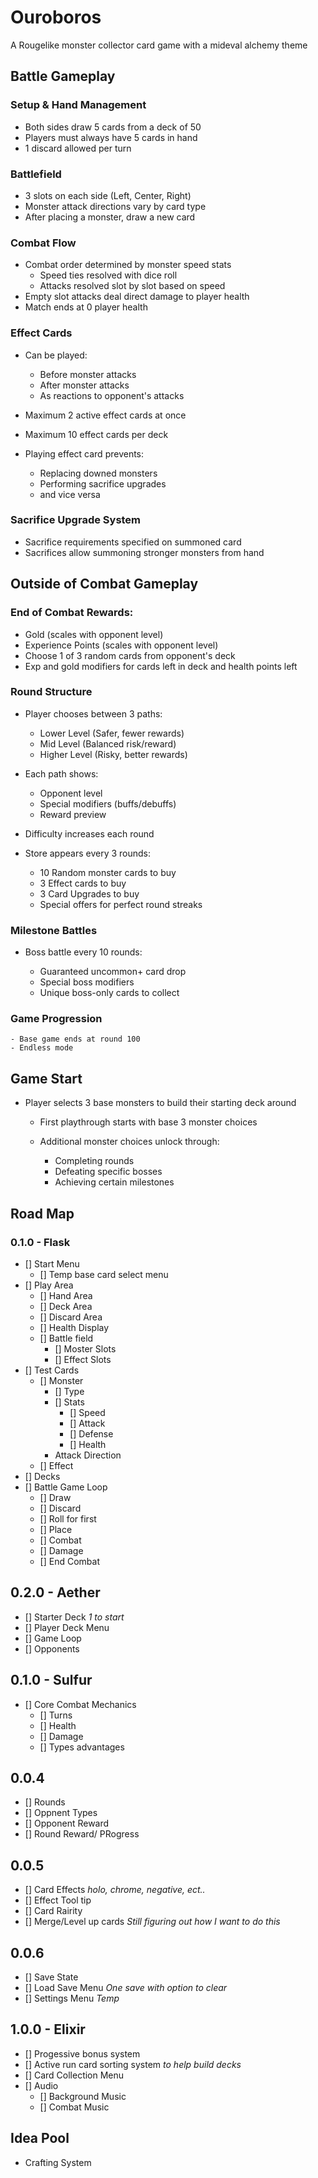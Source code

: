 # Ouroboros
A Rougelike monster collector card game with a mideval alchemy theme

## Battle Gameplay
### Setup & Hand Management

- Both sides draw 5 cards from a deck of 50
- Players must always have 5 cards in hand
- 1 discard allowed per turn

### Battlefield

- 3 slots on each side (Left, Center, Right)
- Monster attack directions vary by card type
- After placing a monster, draw a new card

### Combat Flow

- Combat order determined by monster speed stats
    * Speed ties resolved with dice roll
    * Attacks resolved slot by slot based on speed
- Empty slot attacks deal direct damage to player health
- Match ends at 0 player health

### Effect Cards

- Can be played:

    * Before monster attacks
    * After monster attacks
    * As reactions to opponent's attacks


- Maximum 2 active effect cards at once
- Maximum 10 effect cards per deck
- Playing effect card prevents:

    * Replacing downed monsters
    * Performing sacrifice upgrades
    * and vice versa


### Sacrifice Upgrade System

- Sacrifice requirements specified on summoned card
- Sacrifices allow summoning stronger monsters from hand


## Outside of Combat Gameplay

### End of Combat Rewards:

- Gold (scales with opponent level)
- Experience Points (scales with opponent level)
- Choose 1 of 3 random cards from opponent's deck
- Exp and gold modifiers for cards left in deck and health points left

### Round Structure

- Player chooses between 3 paths:

    * Lower Level (Safer, fewer rewards)
    * Mid Level (Balanced risk/reward)
    * Higher Level (Risky, better rewards)

- Each path shows:

    * Opponent level
    * Special modifiers (buffs/debuffs)
    * Reward preview
- Difficulty increases each round

- Store appears every 3 rounds:

    * 10 Random monster cards to buy
    * 3 Effect cards to buy
    * 3 Card Upgrades to buy
    * Special offers for perfect round streaks
    

### Milestone Battles

- Boss battle every 10 rounds:

    * Guaranteed uncommon+ card drop
    * Special boss modifiers
    * Unique boss-only cards to collect

### Game Progression
    - Base game ends at round 100
    - Endless mode

## Game Start

- Player selects 3 base monsters to build their starting deck around

    * First playthrough starts with base 3 monster choices
    * Additional monster choices unlock through:

        - Completing rounds
        - Defeating specific bosses
        - Achieving certain milestones

## Road Map
### 0.1.0 - Flask
- [] Start Menu
    - [] Temp base card select menu
- [] Play Area
    * [] Hand Area
    * [] Deck Area
    * [] Discard Area
    * [] Health Display
    * [] Battle field
        - [] Moster Slots
        - [] Effect Slots
- [] Test Cards
    * [] Monster
        * [] Type
        * [] Stats
            - [] Speed
            - [] Attack
            - [] Defense
            - [] Health
        * Attack Direction
    * [] Effect 
- [] Decks
- [] Battle Game Loop
    * [] Draw
    * [] Discard
    * [] Roll for first
    * [] Place
    * [] Combat
    * [] Damage
    * [] End Combat

## 0.2.0 - Aether 
- [] Starter Deck *1 to start*
- [] Player Deck Menu
- [] Game Loop
- [] Opponents

## 0.1.0 - Sulfur 
- [] Core Combat Mechanics
    * [] Turns
    * [] Health
    * [] Damage
    * [] Types advantages

## 0.0.4
- [] Rounds
- [] Oppnent Types
- [] Opponent Reward
- [] Round Reward/ PRogress

## 0.0.5
- [] Card Effects *holo, chrome, negative, ect..*
- [] Effect Tool tip
- [] Card Rairity  
- [] Merge/Level up cards *Still figuring out how I want to do this*

## 0.0.6
- [] Save State
- [] Load Save Menu *One save with option to clear*
- [] Settings Menu *Temp* 


## 1.0.0 - Elixir
- [] Progessive bonus system
- [] Active run card sorting system *to help build decks*
- [] Card Collection Menu
- [] Audio
    * [] Background Music
    * [] Combat Music

## Idea Pool
- Crafting System
